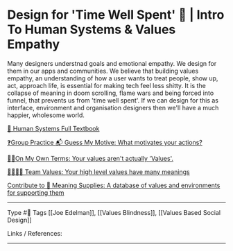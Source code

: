 # Design for 'Time Well Spent' 🌈 | Intro To Human Systems & Values Empathy

Many designers understnad goals and emotional empathy. We design for them in our apps and communities. We believe that building values empathy, an understanding of how a user wants to treat people, show up, act, approach life, is essential for making tech feel less shitty. It is the collapse of meaning in doom scrolling, flame wars and being forced into funnel, that prevents us from 'time well spent'. If we can design for this as interface, environment and organisation designers then we'll have a much happier, wholesome world.

[📘 Human Systems Full Textbook ](https://www.notion.so/humsys/Values-Based-Social-Design-6397f7852775434982e363924d7e07e7)

[❓Group Practice 📬 Guess My Motive: What motivates your actions?](https://sxhx.notion.site/The-Guessing-Game-300f27d450d4417bb9e878a73f0da879)

[👩‍🚀On My Own Terms: Your values aren't actually 'Values'.](https://sxhx.notion.site/On-My-Own-Terms-55f757b9f0484cfd99ebeb8add928c6f)

[👨‍👨‍👧‍👧 Team Values: Your high level values have many meanings](https://sxhx.notion.site/Team-Values-Articulation-6ef58b93761b4054b2f8e5d31c29860e)

[Contribute to 🌈 Meaning Supplies: A database of values and environments for supporting them](https://meaning.supplies/)




---
Type #🌱 
Tags [[Joe Edelman]], [[Values Blindness]], [[Values Based Social Design]]

Links / References:


---